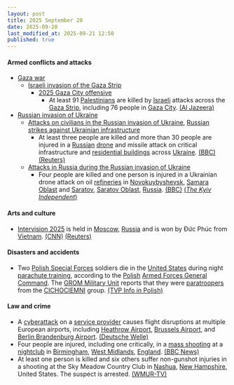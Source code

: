 ```yaml
---
layout: post
title: 2025 September 20
date: 2025-09-20
last_modified_at: 2025-09-21 12:50
published: true
---
```



#### Armed conflicts and attacks

* [Gaza war](https://en.wikipedia.org/wiki/Gaza_war "Gaza war")
  * [Israeli invasion of the Gaza Strip](https://en.wikipedia.org/wiki/Israeli_invasion_of_the_Gaza_Strip "Israeli invasion of the Gaza Strip")
    * [2025 Gaza City offensive](https://en.wikipedia.org/wiki/2025_Gaza_City_offensive "2025 Gaza City offensive")
      * At least 91 [Palestinians](https://en.wikipedia.org/wiki/Palestinians "Palestinians") are killed by [Israeli](https://en.wikipedia.org/wiki/Israel "Israel") attacks across the [Gaza Strip](https://en.wikipedia.org/wiki/Gaza_Strip "Gaza Strip"), including 76 people in [Gaza City](https://en.wikipedia.org/wiki/Gaza_City "Gaza City"). [(Al Jazeera)](https://www.aljazeera.com/news/2025/9/20/israeli-bombing-kills-over-90-palestinians-as-gaza-city-faces-destruction)
* [Russian invasion of Ukraine](https://en.wikipedia.org/wiki/Russian_invasion_of_Ukraine "Russian invasion of Ukraine")
  * [Attacks on civilians in the Russian invasion of Ukraine](https://en.wikipedia.org/wiki/Attacks_on_civilians_in_the_Russian_invasion_of_Ukraine "Attacks on civilians in the Russian invasion of Ukraine"), [Russian strikes against Ukrainian infrastructure](https://en.wikipedia.org/wiki/Russian_strikes_against_Ukrainian_infrastructure_%282022%E2%80%93present%29 "Russian strikes against Ukrainian infrastructure (2022–present)")
    * At least three people are killed and more than 30 people are injured in a [Russian](https://en.wikipedia.org/wiki/Russia "Russia") [drone](https://en.wikipedia.org/wiki/Drone_warfare "Drone warfare") and missile attack on critical infrastructure and [residential buildings](https://en.wikipedia.org/wiki/Residential_building "Residential building") across [Ukraine](https://en.wikipedia.org/wiki/Ukraine "Ukraine"). [(BBC)](https://www.bbc.com/news/articles/ce3253gxqvwo) [(Reuters)](https://www.reuters.com/world/europe/russia-hits-ukraine-with-barrage-drones-missiles-kills-3-kyiv-says-2025-09-20/)
  * [Attacks in Russia during the Russian invasion of Ukraine](https://en.wikipedia.org/wiki/Attacks_in_Russia_during_the_Russian_invasion_of_Ukraine "Attacks in Russia during the Russian invasion of Ukraine")
    * Four people are killed and one person is injured in a Ukrainian drone attack on oil [refineries](https://en.wikipedia.org/wiki/Refineries "Refineries") in [Novokuybyshevsk](https://en.wikipedia.org/wiki/Novokuybyshevsk "Novokuybyshevsk"), [Samara Oblast](https://en.wikipedia.org/wiki/Samara_Oblast "Samara Oblast") and [Saratov](https://en.wikipedia.org/wiki/Saratov "Saratov"), [Saratov Oblast](https://en.wikipedia.org/wiki/Saratov_Oblast "Saratov Oblast"), [Russia](https://en.wikipedia.org/wiki/Russia "Russia"). [(BBC)](https://www.bbc.com/news/articles/ce3253gxqvwo) [(*The Kyiv Independent*)](https://kyivindependent.com/ukraine-reportedly-strike-oil-refinery-in-russia-saratov-oblast-explosions-reported-deep-inside-russia/)

#### Arts and culture

* [Intervision 2025](https://en.wikipedia.org/wiki/Intervision_2025 "Intervision 2025") is held in [Moscow](https://en.wikipedia.org/wiki/Moscow "Moscow"), [Russia](https://en.wikipedia.org/wiki/Russia "Russia") and is won by Đức Phúc from [Vietnam](https://en.wikipedia.org/wiki/Vietnam "Vietnam"). [(CNN)](https://edition.cnn.com/2025/09/20/world/duc-phuc-intervision-russian-song-contest-latam-intl) [(Reuters)](https://www.reuters.com/business/media-telecom/vietnam-wins-russian-hosted-intervision-song-contest-after-us-singer-drops-out-2025-09-20/)

#### Disasters and accidents

* Two [Polish Special Forces](https://en.wikipedia.org/wiki/Polish_Special_Forces "Polish Special Forces") soldiers die in the [United States](https://en.wikipedia.org/wiki/United_States "United States") during night [parachute training](https://en.wikipedia.org/wiki/High-altitude_military_parachuting "High-altitude military parachuting"), according to the [Polish](https://en.wikipedia.org/wiki/Poland "Poland") [Armed Forces General Command](https://en.wikipedia.org/wiki/Armed_Forces_General_Command_%28Poland%29 "Armed Forces General Command (Poland)"). The [GROM Military Unit](https://en.wikipedia.org/wiki/GROM_Military_Unit "GROM Military Unit") reports that they were [paratroopers](https://en.wikipedia.org/wiki/Paratrooper "Paratrooper") from the [CICHOCIEMNI](https://en.wikipedia.org/wiki/Silent_Unseen "Silent Unseen") group. [(TVP Info in Polish)](https://www.tvp.info/89031126/wypadek-na-szkoleniu-spadochronowym-w-usa-nie-zyje-dwoch-polskich-komandosow-grom)

#### Law and crime

* A [cyberattack](https://en.wikipedia.org/wiki/Cyberattack "Cyberattack") on a [service provider](https://en.wikipedia.org/wiki/Service_provider "Service provider") causes flight disruptions at multiple European airports, including [Heathrow Airport](https://en.wikipedia.org/wiki/Heathrow_Airport "Heathrow Airport"), [Brussels Airport](https://en.wikipedia.org/wiki/Brussels_Airport "Brussels Airport"), and [Berlin Brandenburg Airport](https://en.wikipedia.org/wiki/Berlin_Brandenburg_Airport "Berlin Brandenburg Airport"). [(Deutsche Welle)](https://www.dw.com/en/airports-across-europe-face-disruptions-due-to-cyberattack/a-74073365)
* Four people are injured, including one critically, in a [mass shooting](https://en.wikipedia.org/wiki/Mass_shooting "Mass shooting") at a [nightclub](https://en.wikipedia.org/wiki/Nightclub "Nightclub") in [Birmingham](https://en.wikipedia.org/wiki/Birmingham "Birmingham"), [West Midlands](https://en.wikipedia.org/wiki/West_Midlands_%28region%29 "West Midlands (region)"), [England](https://en.wikipedia.org/wiki/England "England"). [(BBC News)](https://www.bbc.com/news/articles/c701xdnr09wo)
* At least one person is killed and six others suffer non-gunshot injuries in a shooting at the Sky Meadow Country Club in [Nashua](https://en.wikipedia.org/wiki/Nashua%2C_New_Hampshire "Nashua, New Hampshire"), [New Hampshire](https://en.wikipedia.org/wiki/New_Hampshire "New Hampshire"), United States. The suspect is arrested. [(WMUR-TV)](https://www.wmur.com/article/sky-meadow-country-club-nashua-new-hampshire-shooting/67982589)
